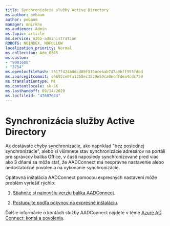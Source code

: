```yaml
---
title: Synchronizácia služby Active Directory
ms.author: pebaum
author: pebaum
manager: mnirkhe
ms.audience: Admin
ms.topic: article
ms.service: o365-administration
ROBOTS: NOINDEX, NOFOLLOW
localization_priority: Normal
ms.collection: Adm_O365
ms.custom:
- "9001688"
- "3754"
ms.openlocfilehash: 3517f424b4dcd89f915acebab747a9bff993fdbd
ms.sourcegitcommit: c6692ce0fa1358ec3529e59ca0ecdfdea4cdc759
ms.translationtype: MT
ms.contentlocale: sk-SK
ms.lasthandoff: 09/14/2020
ms.locfileid: "47697644"
---
```

# <a name="active-directory-not-syncing"></a>Synchronizácia služby Active Directory

Ak dostávate chyby synchronizácie, ako napríklad "bez poslednej synchronizácie", alebo si všimnete stav synchronizácie adresárov na portáli pre správcov balíka Office, v časti naposledy synchronizované pred viac ako 3 dňami sa môže stať, že AADConnect má nesprávne nastavenie alebo nedostatočné povolenia na vykonanie synchronizácie.  

Opätovná inštalácia AADConnect pomocou expresných nastavení môže problém vyriešiť rýchlo:

1. [Stiahnite si najnovšiu verziu balíka AADConnect](https://go.microsoft.com/fwlink/?LinkId=615771).

2. [Postupujte podľa pokynov na expresné inštaláciu](https://docs.microsoft.com/azure/active-directory/hybrid/how-to-connect-install-express).

Ďalšie informácie o kontách služby AADConnect nájdete v téme [Azure AD Connect: kontá a povolenia](https://docs.microsoft.com/azure/active-directory/hybrid/reference-connect-accounts-permissions).
